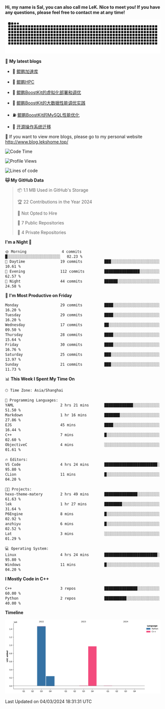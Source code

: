 **Hi, my name is Sal, you can also call me LeK. Nice to meet you! If you have any questions, please feel free to contact me at any time!**

![snake](https://raw.githubusercontent.com/LeKZzzz/LeKZzzz/output/github-contribution-grid-snake.svg)


👀 **My latest blogs**
<!-- BLOG-POST-LIST:START -->
- 🫣 [鲲鹏加速库](http://www.blog.lekshome.top/2024/03/02/kun-peng-jia-su-ku/) 

- 🧐 [鲲鹏HPC](http://www.blog.lekshome.top/2024/03/02/kun-peng-hpc/) 

- 🤖 [鲲鹏BoostKit的虚拟化部署和调优](http://www.blog.lekshome.top/2024/03/02/kun-peng-boostkit-de-xu-ni-hua-bu-shu-he-diao-you/) 

- 📝 [鲲鹏BoostKit的大数据性能调优实践](http://www.blog.lekshome.top/2024/03/02/kun-peng-boostkit-de-da-shu-ju-xing-neng-diao-you-shi-jian/) 

- ⛽️ [鲲鹏BoostKit的MySQL性能优化](http://www.blog.lekshome.top/2024/03/02/kun-peng-boostkit-de-mysql-xing-neng-you-hua/) 

- 🦣 [开源操作系统迁移](http://www.blog.lekshome.top/2024/03/02/kai-yuan-cao-zuo-xi-tong-qian-yi/) 
<!-- BLOG-POST-LIST:END -->

🥰 If you want to view more blogs, please go to my personal website http://www.blog.lekshome.top/


<!--START_SECTION:waka-->
![Code Time](http://img.shields.io/badge/Code%20Time-175%20hrs%2025%20mins-blue)

![Profile Views](http://img.shields.io/badge/Profile%20Views-102-blue)

![Lines of code](https://img.shields.io/badge/From%20Hello%20World%20I%27ve%20Written-2.7%20million%20lines%20of%20code-blue)

**🐱 My GitHub Data** 

> 📦 1.1 MB Used in GitHub's Storage 
 > 
> 🏆 22 Contributions in the Year 2024
 > 
> 🚫 Not Opted to Hire
 > 
> 📜 7 Public Repositories 
 > 
> 🔑 4 Private Repositories 
 > 
**I'm a Night 🦉** 

```text
🌞 Morning                4 commits           █░░░░░░░░░░░░░░░░░░░░░░░░   02.23 % 
🌆 Daytime                19 commits          ███░░░░░░░░░░░░░░░░░░░░░░   10.61 % 
🌃 Evening                112 commits         ████████████████░░░░░░░░░   62.57 % 
🌙 Night                  44 commits          ██████░░░░░░░░░░░░░░░░░░░   24.58 % 
```
📅 **I'm Most Productive on Friday** 

```text
Monday                   29 commits          ████░░░░░░░░░░░░░░░░░░░░░   16.20 % 
Tuesday                  29 commits          ████░░░░░░░░░░░░░░░░░░░░░   16.20 % 
Wednesday                17 commits          ██░░░░░░░░░░░░░░░░░░░░░░░   09.50 % 
Thursday                 28 commits          ████░░░░░░░░░░░░░░░░░░░░░   15.64 % 
Friday                   30 commits          ████░░░░░░░░░░░░░░░░░░░░░   16.76 % 
Saturday                 25 commits          ███░░░░░░░░░░░░░░░░░░░░░░   13.97 % 
Sunday                   21 commits          ███░░░░░░░░░░░░░░░░░░░░░░   11.73 % 
```


📊 **This Week I Spent My Time On** 

```text
🕑︎ Time Zone: Asia/Shanghai

💬 Programming Languages: 
YAML                     2 hrs 21 mins       █████████████░░░░░░░░░░░░   51.50 % 
Markdown                 1 hr 16 mins        ███████░░░░░░░░░░░░░░░░░░   27.86 % 
EJS                      45 mins             ████░░░░░░░░░░░░░░░░░░░░░   16.44 % 
C++                      7 mins              █░░░░░░░░░░░░░░░░░░░░░░░░   02.60 % 
ObjectiveC               4 mins              ░░░░░░░░░░░░░░░░░░░░░░░░░   01.61 % 

🔥 Editors: 
VS Code                  4 hrs 24 mins       ████████████████████████░   95.80 % 
CLion                    11 mins             █░░░░░░░░░░░░░░░░░░░░░░░░   04.20 % 

🐱‍💻 Projects: 
hexo-theme-matery        2 hrs 49 mins       ███████████████░░░░░░░░░░   61.63 % 
lek                      1 hr 27 mins        ████████░░░░░░░░░░░░░░░░░   31.64 % 
P6Engine                 8 mins              █░░░░░░░░░░░░░░░░░░░░░░░░   02.92 % 
anzhiyu                  6 mins              █░░░░░░░░░░░░░░░░░░░░░░░░   02.52 % 
Lat                      3 mins              ░░░░░░░░░░░░░░░░░░░░░░░░░   01.29 % 

💻 Operating System: 
Linux                    4 hrs 24 mins       ████████████████████████░   95.80 % 
Windows                  11 mins             █░░░░░░░░░░░░░░░░░░░░░░░░   04.20 % 
```

**I Mostly Code in C++** 

```text
C++                      3 repos             ███████████████░░░░░░░░░░   60.00 % 
Python                   2 repos             ██████████░░░░░░░░░░░░░░░   40.00 % 
```



**Timeline**

![Lines of Code chart](https://raw.githubusercontent.com/LeKZzzz/LeKZzzz/master/assets/bar_graph.png)


 Last Updated on 04/03/2024 18:31:31 UTC
<!--END_SECTION:waka-->
